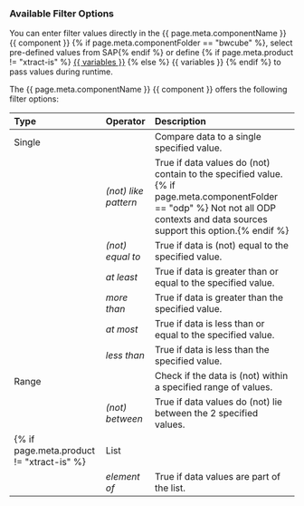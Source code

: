 
### Available Filter Options

You can enter filter values directly in the {{ page.meta.componentName }} {{ component }} {% if page.meta.componentFolder == "bwcube" %}, select pre-defined values from SAP{% endif %} or define {% if page.meta.product != "xtract-is" %} [{{ variables }}](edit-runtime-parameters.md) {% else %} {{ variables }} {% endif %} to pass values during runtime.

The {{ page.meta.componentName }} {{ component }} offers the following filter options:

| Type | Operator |  Description    |  
|:---------|:---------|:-------------|
| Single | | Compare data to a single specified value. |
||*(not) like pattern* |  True if data values do (not) contain to the specified value.{% if page.meta.componentFolder == "odp" %} Not not all ODP contexts and data sources support this option.{% endif %} |
||*(not) equal to* |  True if data is (not) equal to the specified value.|
||*at least* |  True if data is greater than or equal to the specified value.|
||*more than* |  True if data is greater than the specified value.|
||*at most* | True if data is less than or equal to the specified value.|
||*less than* | True if data is less than the specified value.|
| Range | | Check if the data is (not) within a specified range of values. |
||*(not) between* | True if data values do (not) lie between the 2 specified values. |
{% if page.meta.product != "xtract-is" %} | List | | Check if the data is part of a specified list of values.
| | *element of* | True if data values are part of the list. |{% endif %}

